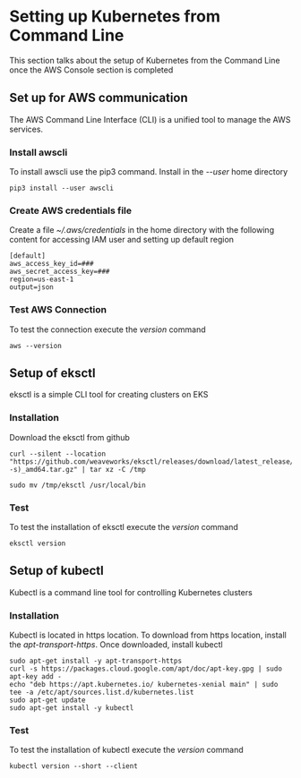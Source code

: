 # Setting up Kubernetes from Command Line
This section talks about the setup of Kubernetes from the Command Line once the AWS Console section is completed

## Set up for AWS communication
The AWS Command Line Interface (CLI) is a unified tool to manage the AWS services.

### Install awscli
To install awscli use the pip3 command. Install in the _--user_ home directory
```
pip3 install --user awscli
```

### Create AWS credentials file
Create a file _~/.aws/credentials_ in the home directory with the following content for accessing IAM user and setting up default region
```
[default]
aws_access_key_id=###
aws_secret_access_key=###
region=us-east-1
output=json
```

### Test AWS Connection
To test the connection execute the _version_ command
```
aws --version
```

## Setup of eksctl
eksctl is a simple CLI tool for creating clusters on EKS

### Installation
Download the eksctl from github
```
curl --silent --location "https://github.com/weaveworks/eksctl/releases/download/latest_release/eksctl_$(uname -s)_amd64.tar.gz" | tar xz -C /tmp  

sudo mv /tmp/eksctl /usr/local/bin
```

### Test
To test the installation of eksctl execute the _version_ command
```
eksctl version
```


## Setup of kubectl
Kubectl is a command line tool for controlling Kubernetes clusters

### Installation
Kubectl is located in https location. To download from https location, install the _apt-transport-https_. Once downloaded, install kubectl
``` 
sudo apt-get install -y apt-transport-https
curl -s https://packages.cloud.google.com/apt/doc/apt-key.gpg | sudo apt-key add -
echo "deb https://apt.kubernetes.io/ kubernetes-xenial main" | sudo tee -a /etc/apt/sources.list.d/kubernetes.list
sudo apt-get update
sudo apt-get install -y kubectl
```

### Test
To test the installation of kubectl execute the _version_ command
```
kubectl version --short --client
```
